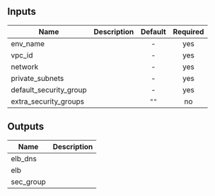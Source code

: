 
## Inputs

| Name | Description | Default | Required |
|------|-------------|:-----:|:-----:|
| env_name |  | - | yes |
| vpc_id |  | - | yes |
| network |  | - | yes |
| private_subnets |  | - | yes |
| default_security_group |  | - | yes |
| extra_security_groups |  | `""` | no |

## Outputs

| Name | Description |
|------|-------------|
| elb_dns |  |
| elb |  |
| sec_group |  |


